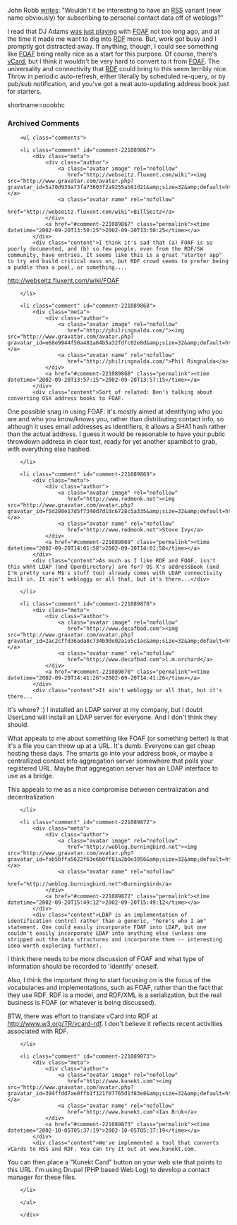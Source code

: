 <p>John Robb <a href="http://jrobb.userland.com/2002/09/19.html#a2542">writes</a>: "Wouldn't it be interesting to have an <a href="http://www.decafbad.com/twiki/bin/view/Main/RSS">RSS</a> variant (new name obviously) for subscribing to personal contact data off of weblogs?"</p>
<p>I read that DJ Adams <a href="http://www.pipetree.com/qmacro/2002/Jul/15#foaf">was just playing</a> with <a href="http://xmlns.com/foaf/0.1/">FOAF</a> not too long ago, and at the time it made me want to dig into <a href="http://www.decafbad.com/twiki/bin/view/Main/RDF">RDF</a> more.  But, work got busy and I promptly got distracted away.  If anything, though, I could see something like <a href="http://www.decafbad.com/twiki/bin/view/Main/FOAF">FOAF</a> being really nice as a start for this purpose.  Of course, there's <a href="http://www.imc.org/pdi/">vCard</a>, but I think it wouldn't be very hard to convert to it from <a href="http://www.decafbad.com/twiki/bin/view/Main/FOAF">FOAF</a>.  The universality and connectivity that <a href="http://www.decafbad.com/twiki/bin/view/Main/RDF">RDF</a> could bring to this seem terribly nice.  Throw in periodic auto-refresh, either literally by scheduled re-query, or by pub/sub notification, and you've got a neat auto-updating address book just for starters.</p>
<!--more-->
shortname=ooobhc

<div id="comments" class="comments archived-comments">
            <h3>Archived Comments</h3>
            
        <ul class="comments">
            
        <li class="comment" id="comment-221089867">
            <div class="meta">
                <div class="author">
                    <a class="avatar image" rel="nofollow" 
                       href="http://webseitz.fluxent.com/wiki"><img src="http://www.gravatar.com/avatar.php?gravatar_id=5a70d939a73fa73603f2a9255ab81d21&amp;size=32&amp;default=http://mediacdn.disqus.com/1320279820/images/noavatar32.png"/></a>
                    <a class="avatar name" rel="nofollow" 
                       href="http://webseitz.fluxent.com/wiki">BillSeitz</a>
                </div>
                <a href="#comment-221089867" class="permalink"><time datetime="2002-09-20T13:50:25">2002-09-20T13:50:25</time></a>
            </div>
            <div class="content">I think it's sad that (a) FOAF is so poorly documented, and (b) so few people, even from the RDF/SW community, have entries. It seems like this is a great "starter app" to try and build critical mass on, but RDF crowd seems to prefer being a puddle than a pool, or something....

http://webseitz.fluxent.com/wiki/FOAF</div>
            
        </li>
    
        <li class="comment" id="comment-221089868">
            <div class="meta">
                <div class="author">
                    <a class="avatar image" rel="nofollow" 
                       href="http://philringnalda.com/"><img src="http://www.gravatar.com/avatar.php?gravatar_id=e68e9944f50a481a64b5a32fdfc02e0d&amp;size=32&amp;default=http://mediacdn.disqus.com/1320279820/images/noavatar32.png"/></a>
                    <a class="avatar name" rel="nofollow" 
                       href="http://philringnalda.com/">Phil Ringnalda</a>
                </div>
                <a href="#comment-221089868" class="permalink"><time datetime="2002-09-20T13:57:15">2002-09-20T13:57:15</time></a>
            </div>
            <div class="content">Sort of related: Ben's talking about converting OSX address books to FOAF.

One possible snag in using FOAF: it's mostly aimed at identifying who you are and who you know/knows you, rather than distributing contact info, so although it uses email addresses as identifiers, it allows a SHA1 hash rather than the actual address. I guess it would be reasonable to have your public throwdown address in clear text, ready for yet another spambot to grab, with everything else hashed.</div>
            
        </li>
    
        <li class="comment" id="comment-221089869">
            <div class="meta">
                <div class="author">
                    <a class="avatar image" rel="nofollow" 
                       href="http://www.redmonk.net"><img src="http://www.gravatar.com/avatar.php?gravatar_id=f5d280e17d5f7340d7d1dc6728c5a335&amp;size=32&amp;default=http://mediacdn.disqus.com/1320279820/images/noavatar32.png"/></a>
                    <a class="avatar name" rel="nofollow" 
                       href="http://www.redmonk.net">Steve Ivy</a>
                </div>
                <a href="#comment-221089869" class="permalink"><time datetime="2002-09-20T14:01:58">2002-09-20T14:01:58</time></a>
            </div>
            <div class="content">As much as I like RDF and FOAF, isn't this whht LDAP (and OpenDirectory) are for? OS X's addressBook (and I'm pretty sure M$'s stuff too) already comes with LDAP connectivity built in. It ain't webloggy or all that, but it's there...</div>
            
        </li>
    
        <li class="comment" id="comment-221089870">
            <div class="meta">
                <div class="author">
                    <a class="avatar image" rel="nofollow" 
                       href="http://www.decafbad.com"><img src="http://www.gravatar.com/avatar.php?gravatar_id=2ac2cffd36ada8c734b90e02a1e5c1ac&amp;size=32&amp;default=http://mediacdn.disqus.com/1320279820/images/noavatar32.png"/></a>
                    <a class="avatar name" rel="nofollow" 
                       href="http://www.decafbad.com">l.m.orchard</a>
                </div>
                <a href="#comment-221089870" class="permalink"><time datetime="2002-09-20T14:41:26">2002-09-20T14:41:26</time></a>
            </div>
            <div class="content">It ain't webloggy or all that, but it's there...

It's where? :)  I installed an LDAP server at my company, but I doubt UserLand will install an LDAP server for everyone.  And I don't think they should.

What appeals to me about something like FOAF (or something better) is that it's a file you can throw up at a URL.  It's dumb.  Everyone can get cheap hosting these days.  The smarts go into your address book, or maybe a centrallized contact info aggregation server somewhere that polls your registered URL.  Maybe *that* aggregation server has an LDAP interface to use as a bridge.

This appeals to me as a nice compromise between centralization and decentralization</div>
            
        </li>
    
        <li class="comment" id="comment-221089872">
            <div class="meta">
                <div class="author">
                    <a class="avatar image" rel="nofollow" 
                       href="http://weblog.burningbird.net"><img src="http://www.gravatar.com/avatar.php?gravatar_id=fab5bffa5622f63e6b0ff81a2b0e3956&amp;size=32&amp;default=http://mediacdn.disqus.com/1320279820/images/noavatar32.png"/></a>
                    <a class="avatar name" rel="nofollow" 
                       href="http://weblog.burningbird.net">Burningbird</a>
                </div>
                <a href="#comment-221089872" class="permalink"><time datetime="2002-09-20T15:49:12">2002-09-20T15:49:12</time></a>
            </div>
            <div class="content">LDAP is an implementation of identification control rather than a generic, "here's who I am" statement. One could easily incorporate FOAF into LDAP, but one couldn't easily incorporate LDAP into anything else (unless one stripped out the data structures and incorporate them -- interesting idea worth exploring further).

I think there needs to be more discussion of FOAF and what type of information should be recorded to 'identify' oneself.

Also, I think the important thing to start focusing on is the focus of the vocabularies and implementations, such as FOAF, rather than the fact that they use RDF. RDF is a model, and RDF/XML is a serialization, but the real business is FOAF (or whatever is being discussed).

BTW, there was effort to translate vCard into RDF at http://www.w3.org/TR/vcard-rdf. I don't believe it reflects recent activities associated with RDF.</div>
            
        </li>
    
        <li class="comment" id="comment-221089873">
            <div class="meta">
                <div class="author">
                    <a class="avatar image" rel="nofollow" 
                       href="http://www.kunekt.com"><img src="http://www.gravatar.com/avatar.php?gravatar_id=394ffdd7ae0ffb1f121f07765d1f83e8&amp;size=32&amp;default=http://mediacdn.disqus.com/1320279820/images/noavatar32.png"/></a>
                    <a class="avatar name" rel="nofollow" 
                       href="http://www.kunekt.com">Ian Bruk</a>
                </div>
                <a href="#comment-221089873" class="permalink"><time datetime="2002-10-05T05:37:19">2002-10-05T05:37:19</time></a>
            </div>
            <div class="content">We've implemented a tool that converts vCards to RSS and RDF. You can try it out at www.kunekt.com.
You can then place a "Kunekt Card" button on your web site that points to this URL. I'm using Drupal (PHP based Web Log) to develop a contact manager for these files.</div>
            
        </li>
    
        </ul>
    
        </div>
    